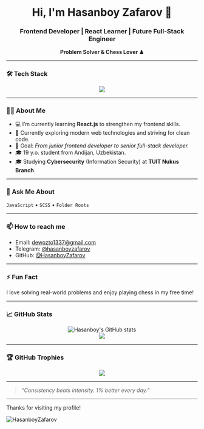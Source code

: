 <h1 align="center">Hi, I'm Hasanboy Zafarov 👋</h1>
<h3 align="center">Frontend Developer | React Learner | Future Full-Stack Engineer</h3>

<p align="center"><b>Problem Solver & Chess Lover ♟</b></p>

---

### 🛠 Tech Stack

<p>
<div align="center">
  <img src="https://skillicons.dev/icons?i=html,css,bootstrap,scss,js,reactjs,git,bash,figma,&theme=light" />
</div>
</p>

---

### 👨‍💻 About Me

- 💻 I’m currently learning **React.js** to strengthen my frontend skills.
- 🧠 Currently exploring modern web technologies and striving for clean code.
- 🏁 Goal: *From junior frontend developer to senior full-stack developer.*
- 🎓 19 y.o. student from Andijan, Uzbekistan.
- 🎓 Studying **Cybersecurity** (Information Security) at **TUIT Nukus Branch**.

---

### 💬 Ask Me About

`JavaScript` • `SCSS` • `Folder Roots`

---

### 📫 How to reach me

- Email: [dewozto1337@gmail.com](mailto:dewozto1337@gmail.com)
- Telegram: [@hasanboyzafarov](https://t.me/hasanboyzafarov)
- GitHub: [@HasanboyZafarov](https://github.com/HasanboyZafarov)

---

### ⚡ Fun Fact
I love solving real-world problems and enjoy playing chess in my free time!

---

### 📈 GitHub Stats

<p align="center">
  <img src="https://github-readme-stats.vercel.app/api?username=HasanboyZafarov&show_icons=true&theme=radical" alt="Hasanboy's GitHub stats" />
  <br/>
  <img src="https://github-readme-stats.vercel.app/api/top-langs/?username=HasanboyZafarov&layout=compact&theme=radical" />
</p>

---

### 🏆 GitHub Trophies

<p align="center">
  <img src="https://github-profile-trophy.vercel.app/?username=HasanboyZafarov&theme=darkhub&no-frame=true&no-bg=true&margin-w=10" />
</p>

---

> _“Consistency beats intensity. 1% better every day.”_

---

Thanks for visiting my profile!

<p align="left"> <img src="https://komarev.com/ghpvc/?username=HasanboyZafarov&label=Profile%20views&color=0e75b6&style=flat" alt="HasanboyZafarov" /> </p>
